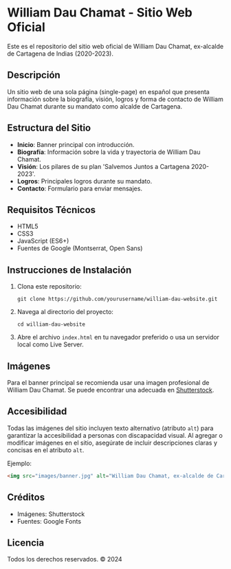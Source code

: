 # William Dau Chamat - Sitio Web Oficial

Este es el repositorio del sitio web oficial de William Dau Chamat, ex-alcalde de Cartagena de Indias (2020-2023).

## Descripción

Un sitio web de una sola página (single-page) en español que presenta información sobre la biografía, visión, logros y forma de contacto de William Dau Chamat durante su mandato como alcalde de Cartagena.

## Estructura del Sitio

- **Inicio**: Banner principal con introducción.
- **Biografía**: Información sobre la vida y trayectoria de William Dau Chamat.
- **Visión**: Los pilares de su plan 'Salvemos Juntos a Cartagena 2020-2023'.
- **Logros**: Principales logros durante su mandato.
- **Contacto**: Formulario para enviar mensajes.

## Requisitos Técnicos

- HTML5
- CSS3
- JavaScript (ES6+)
- Fuentes de Google (Montserrat, Open Sans)

## Instrucciones de Instalación

1. Clona este repositorio:
   ```
   git clone https://github.com/yourusername/william-dau-website.git
   ```

2. Navega al directorio del proyecto:
   ```
   cd william-dau-website
   ```

3. Abre el archivo `index.html` en tu navegador preferido o usa un servidor local como Live Server.

## Imágenes

Para el banner principal se recomienda usar una imagen profesional de William Dau Chamat. Se puede encontrar una adecuada en [Shutterstock](https://www.shutterstock.com/image-photo/cartagena-de-indias-colombia-january-06-1627930411).

## Accesibilidad

Todas las imágenes del sitio incluyen texto alternativo (atributo `alt`) para garantizar la accesibilidad a personas con discapacidad visual. Al agregar o modificar imágenes en el sitio, asegúrate de incluir descripciones claras y concisas en el atributo `alt`.

Ejemplo:
```html
<img src="images/banner.jpg" alt="William Dau Chamat, ex-alcalde de Cartagena, en una foto profesional">
```

## Créditos

- Imágenes: Shutterstock
- Fuentes: Google Fonts

## Licencia

Todos los derechos reservados. © 2024 

